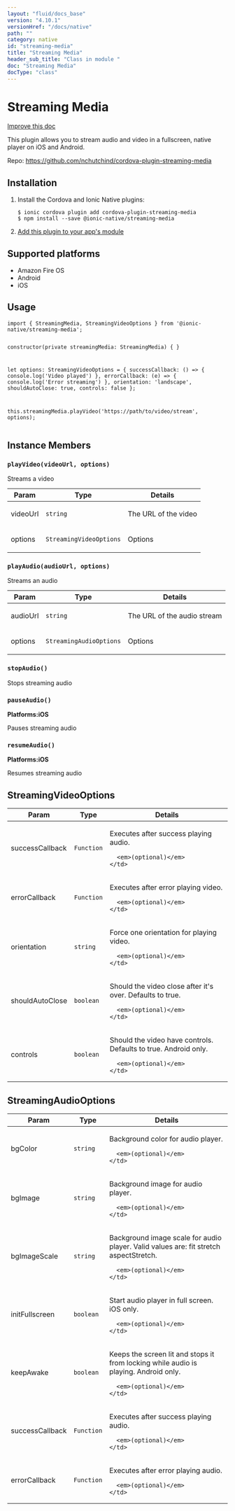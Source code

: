 ```yaml
---
layout: "fluid/docs_base"
version: "4.10.1"
versionHref: "/docs/native"
path: ""
category: native
id: "streaming-media"
title: "Streaming Media"
header_sub_title: "Class in module "
doc: "Streaming Media"
docType: "class"
---
```


<h1 class="api-title">Streaming Media</h1>

<a class="improve-v2-docs" href="http://github.com/ionic-team/ionic-native/edit/master/src/@ionic-native/plugins/streaming-media/index.ts#L46">
  Improve this doc
</a>







<p>This plugin allows you to stream audio and video in a fullscreen, native player on iOS and Android.</p>


<p>Repo:
  <a href="https://github.com/nchutchind/cordova-plugin-streaming-media">
    https://github.com/nchutchind/cordova-plugin-streaming-media
  </a>
</p>


<h2><a class="anchor" name="installation" href="#installation"></a>Installation</h2>
<ol class="installation">
  <li>Install the Cordova and Ionic Native plugins:<br>
    <pre><code class="nohighlight">$ ionic cordova plugin add cordova-plugin-streaming-media
$ npm install --save @ionic-native/streaming-media
</code></pre>
  </li>
  <li><a href="https://ionicframework.com/docs/native/#Add_Plugins_to_Your_App_Module">Add this plugin to your app's module</a></li>
</ol>



<h2><a class="anchor" name="platforms" href="#platforms"></a>Supported platforms</h2>
<ul>
  <li>Amazon Fire OS</li><li>Android</li><li>iOS</li>
</ul>






<h2><a class="anchor" name="usage" href="#usage"></a>Usage</h2>
<pre><code class="lang-typescript">import { StreamingMedia, StreamingVideoOptions } from &#39;@ionic-native/streaming-media&#39;;

constructor(private streamingMedia: StreamingMedia) { }

let options: StreamingVideoOptions = {
  successCallback: () =&gt; { console.log(&#39;Video played&#39;) },
  errorCallback: (e) =&gt; { console.log(&#39;Error streaming&#39;) },
  orientation: &#39;landscape&#39;,
  shouldAutoClose: true,
  controls: false
};

this.streamingMedia.playVideo(&#39;https://path/to/video/stream&#39;, options);
</code></pre>








<h2><a class="anchor" name="instance-members" href="#instance-members"></a>Instance Members</h2>
<h3><a class="anchor" name="playVideo" href="#playVideo"></a><code>playVideo(videoUrl,&nbsp;options)</code></h3>




Streams a video
<table class="table param-table" style="margin:0;">
  <thead>
  <tr>
    <th>Param</th>
    <th>Type</th>
    <th>Details</th>
  </tr>
  </thead>
  <tbody>
  <tr>
    <td>
      videoUrl</td>
    <td>
      <code>string</code>
    </td>
    <td>
      <p>The URL of the video</p>
</td>
  </tr>
  
  <tr>
    <td>
      options</td>
    <td>
      <code>StreamingVideoOptions</code>
    </td>
    <td>
      <p>Options</p>
</td>
  </tr>
  </tbody>
</table>

<h3><a class="anchor" name="playAudio" href="#playAudio"></a><code>playAudio(audioUrl,&nbsp;options)</code></h3>




Streams an audio
<table class="table param-table" style="margin:0;">
  <thead>
  <tr>
    <th>Param</th>
    <th>Type</th>
    <th>Details</th>
  </tr>
  </thead>
  <tbody>
  <tr>
    <td>
      audioUrl</td>
    <td>
      <code>string</code>
    </td>
    <td>
      <p>The URL of the audio stream</p>
</td>
  </tr>
  
  <tr>
    <td>
      options</td>
    <td>
      <code>StreamingAudioOptions</code>
    </td>
    <td>
      <p>Options</p>
</td>
  </tr>
  </tbody>
</table>

<h3><a class="anchor" name="stopAudio" href="#stopAudio"></a><code>stopAudio()</code></h3>




Stops streaming audio



<h3><a class="anchor" name="pauseAudio" href="#pauseAudio"></a><code>pauseAudio()</code></h3>



<p>
  <strong>Platforms:</strong><strong class="tag">iOS</strong>&nbsp;</p>


Pauses streaming audio



<h3><a class="anchor" name="resumeAudio" href="#resumeAudio"></a><code>resumeAudio()</code></h3>



<p>
  <strong>Platforms:</strong><strong class="tag">iOS</strong>&nbsp;</p>


Resumes streaming audio









<h2><a class="anchor" name="StreamingVideoOptions" href="#StreamingVideoOptions"></a>StreamingVideoOptions</h2>

<table class="table param-table" style="margin:0;">
  <thead>
  <tr>
    <th>Param</th>
    <th>Type</th>
    <th>Details</th>
  </tr>
  </thead>
  <tbody>
  
  <tr>
    <td>
      successCallback
    </td>
    <td>
      <code>Function</code>
    </td>
    <td>
      <p>Executes after success playing audio.</p>

      <em>(optional)</em>
    </td>
  </tr>
  
  <tr>
    <td>
      errorCallback
    </td>
    <td>
      <code>Function</code>
    </td>
    <td>
      <p>Executes after error playing video.</p>

      <em>(optional)</em>
    </td>
  </tr>
  
  <tr>
    <td>
      orientation
    </td>
    <td>
      <code>string</code>
    </td>
    <td>
      <p>Force one orientation for playing video.</p>

      <em>(optional)</em>
    </td>
  </tr>
  
  <tr>
    <td>
      shouldAutoClose
    </td>
    <td>
      <code>boolean</code>
    </td>
    <td>
      <p>Should the video close after it&#39;s over. Defaults to true.</p>

      <em>(optional)</em>
    </td>
  </tr>
  
  <tr>
    <td>
      controls
    </td>
    <td>
      <code>boolean</code>
    </td>
    <td>
      <p>Should the video have controls. Defaults to true. Android only.</p>

      <em>(optional)</em>
    </td>
  </tr>
  
  </tbody>
</table>


<h2><a class="anchor" name="StreamingAudioOptions" href="#StreamingAudioOptions"></a>StreamingAudioOptions</h2>

<table class="table param-table" style="margin:0;">
  <thead>
  <tr>
    <th>Param</th>
    <th>Type</th>
    <th>Details</th>
  </tr>
  </thead>
  <tbody>
  
  <tr>
    <td>
      bgColor
    </td>
    <td>
      <code>string</code>
    </td>
    <td>
      <p>Background color for audio player.</p>

      <em>(optional)</em>
    </td>
  </tr>
  
  <tr>
    <td>
      bgImage
    </td>
    <td>
      <code>string</code>
    </td>
    <td>
      <p>Background image for audio player.</p>

      <em>(optional)</em>
    </td>
  </tr>
  
  <tr>
    <td>
      bgImageScale
    </td>
    <td>
      <code>string</code>
    </td>
    <td>
      <p>Background image scale for audio player.
Valid values are: 
fit
stretch
aspectStretch.</p>

      <em>(optional)</em>
    </td>
  </tr>
  
  <tr>
    <td>
      initFullscreen
    </td>
    <td>
      <code>boolean</code>
    </td>
    <td>
      <p>Start audio player in full screen. iOS only.</p>

      <em>(optional)</em>
    </td>
  </tr>
  
  <tr>
    <td>
      keepAwake
    </td>
    <td>
      <code>boolean</code>
    </td>
    <td>
      <p>Keeps the screen lit and stops it from locking 
while audio is playing. Android only.</p>

      <em>(optional)</em>
    </td>
  </tr>
  
  <tr>
    <td>
      successCallback
    </td>
    <td>
      <code>Function</code>
    </td>
    <td>
      <p>Executes after success playing audio.</p>

      <em>(optional)</em>
    </td>
  </tr>
  
  <tr>
    <td>
      errorCallback
    </td>
    <td>
      <code>Function</code>
    </td>
    <td>
      <p>Executes after error playing audio.</p>

      <em>(optional)</em>
    </td>
  </tr>
  
  </tbody>
</table>





